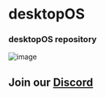 # desktopOS
### desktopOS repository
![image](https://media.discordapp.net/attachments/921011982465896518/1035519556745179146/1.png?width=771&height=433)
## Join our [Discord](https://discord.gg/KQGvaHYxsv)
